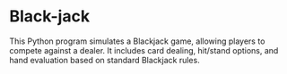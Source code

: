 # Black-jack
This Python program simulates a Blackjack game, allowing players to compete against a dealer. It includes card dealing, hit/stand options, and hand evaluation based on standard Blackjack rules.
